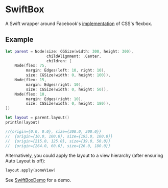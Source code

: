 # SwiftBox

A Swift wrapper around Facebook's [implementation](https://github.com/facebook/css-layout) of CSS's flexbox.

## Example

```swift
let parent = Node(size: CGSize(width: 300, height: 300),
				  childAlignment: .Center,
				  children: [
	Node(flex: 75,
		 margin: Edges(left: 10, right: 10),
		 size: CGSize(width: 0, height: 100)),
	Node(flex: 15,
		 margin: Edges(right: 10),
		 size: CGSize(width: 0, height: 50)),
	Node(flex: 10,
		 margin: Edges(right: 10),
		 size: CGSize(width: 0, height: 180)),
])

let layout = parent.layout()
println(layout)

//{origin={0.0, 0.0}, size={300.0, 300.0}}
//	{origin={10.0, 100.0}, size={195.0, 100.0}}
//	{origin={215.0, 125.0}, size={39.0, 50.0}}
//	{origin={264.0, 60.0}, size={26.0, 180.0}}
```

Alternatively, you could apply the layout to a view hierarchy (after ensuring Auto Layout is off):

```swift
layout.apply(someView)
```

See [SwiftBoxDemo](SwiftBoxDemo/SwiftBoxDemo) for a demo.
